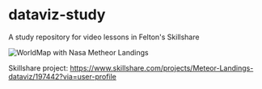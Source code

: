 # dataviz-study
A study repository for video lessons in Felton's Skillshare 

![WorldMap with Nasa Metheor Landings](https://static.skillshare.com/cdn-cgi/image/quality=80,width=1000,format=auto/uploads/project/8b06f20fac95722fd42b72252a4317bd/315fda88 "Preview")


Skillshare project:
https://www.skillshare.com/projects/Meteor-Landings-dataviz/197442?via=user-profile
